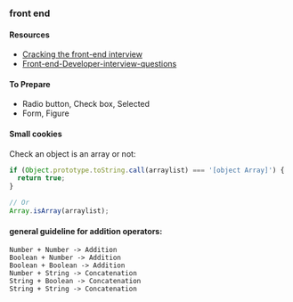 ### front end
#### Resources
* [Cracking the front-end interview](https://medium.freecodecamp.com/cracking-the-front-end-interview-9a34cd46237#.4w3f64tjl)
* [Front-end-Developer-interview-questions](https://github.com/h5bp/Front-end-Developer-Interview-Questions)



#### To Prepare
* Radio button, Check box, Selected
* Form, Figure


#### Small cookies
Check an object is an array or not:
```javascript
if (Object.prototype.toString.call(arraylist) === '[object Array]') {
  return true;
}

// Or
Array.isArray(arraylist);
```

#### general guideline for addition operators:
```
Number + Number -> Addition
Boolean + Number -> Addition
Boolean + Boolean -> Addition
Number + String -> Concatenation
String + Boolean -> Concatenation
String + String -> Concatenation
```
